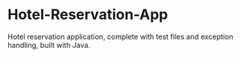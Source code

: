 # Hotel-Reservation-App
Hotel reservation application, complete with test files and exception handling, built with Java.
